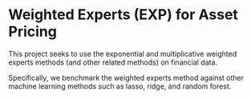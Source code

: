 # Weighted Experts (EXP) for Asset Pricing

This project seeks to use the exponential and multiplicative weighted experts methods (and other related methods) on financial data. 

Specifically, we benchmark the weighted experts method against other machine learning methods such as lasso, ridge, and random forest. 
